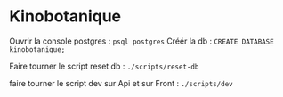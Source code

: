 # Kinobotanique

Ouvrir la console postgres : `psql postgres`
Créér la db : `CREATE DATABASE kinobotanique;`

Faire tourner le script reset db : `./scripts/reset-db`

faire tourner le script dev sur Api et sur Front : `./scripts/dev  `
